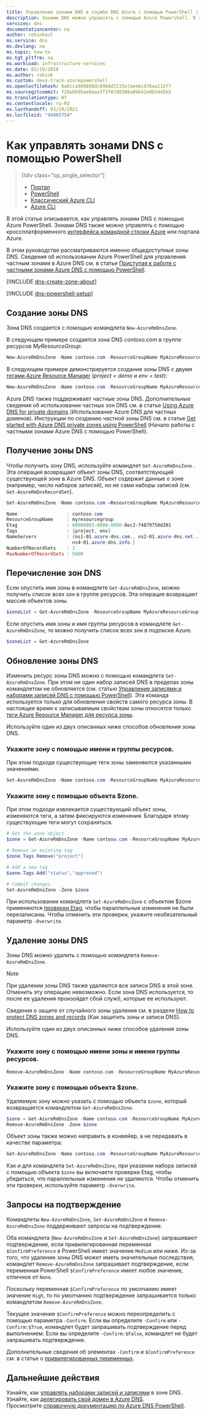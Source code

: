 ```yaml
---
title: Управление зонами DNS в службе DNS Azure с помощью PowerShell | Документация Майкрософт
description: Зонами DNS можно управлять с помощью Azure Powershell. В этой статье описывается, как обновлять, удалять и создавать зоны DNS в службе DNS Azure.
services: dns
documentationcenter: na
author: rohinkoul
ms.service: dns
ms.devlang: na
ms.topic: how-to
ms.tgt_pltfrm: na
ms.workload: infrastructure-services
ms.date: 03/19/2018
ms.author: rohink
ms.custom: devx-track-azurepowershell
ms.openlocfilehash: 6abcca9d9888dc8968d7233e7aee6cd76aa215f7
ms.sourcegitcommit: f28ebb95ae9aaaff3f87d8388a09b41e0b3445b5
ms.translationtype: HT
ms.contentlocale: ru-RU
ms.lasthandoff: 03/29/2021
ms.locfileid: "94965754"
---
```

# <a name="how-to-manage-dns-zones-using-powershell"></a>Как управлять зонами DNS с помощью PowerShell

> [!div class="op_single_selector"]
> * [Портал](dns-operations-dnszones-portal.md)
> * [PowerShell](dns-operations-dnszones.md)
> * [Классический Azure CLI](./dns-operations-dnszones-cli.md)
> * [Azure CLI](dns-operations-dnszones-cli.md)

В этой статье описывается, как управлять зонами DNS с помощью Azure PowerShell. Зонами DNS также можно управлять с помощью кроссплатформенного [интерфейса командной строки Azure](dns-operations-dnszones-cli.md) или портала Azure.

В этом руководстве рассматриваются именно общедоступные зоны DNS. Сведения об использовании Azure PowerShell для управления частным зонами в Azure DNS см. в статье [Приступая к работе с частными зонами Azure DNS с помощью PowerShell](private-dns-getstarted-powershell.md).

[!INCLUDE [dns-create-zone-about](../../includes/dns-create-zone-about-include.md)]

[!INCLUDE [dns-powershell-setup](../../includes/dns-powershell-setup-include.md)]


## <a name="create-a-dns-zone"></a>Создание зоны DNS

Зона DNS создается с помощью командлета `New-AzureRmDnsZone`.

В следующем примере создается зона DNS *contoso.com* в группе ресурсов *MyResourceGroup*:

```powershell
New-AzureRmDnsZone -Name contoso.com -ResourceGroupName MyAzureResourceGroup
```

В следующем примере демонстрируется создание зоны DNS с двумя [тегами Azure Resource Manager](dns-zones-records.md#tags) (*project = demo* и *env = test*):

```powershell
New-AzureRmDnsZone -Name contoso.com -ResourceGroupName MyAzureResourceGroup -Tag @{ project="demo"; env="test" }
```

Azure DNS также поддерживает частные зоны DNS.  Дополнительные сведения об использовании частных зон DNS см. в статье [Using Azure DNS for private domains](private-dns-overview.md) (Использование Azure DNS для частных доменов). Инструкции по созданию частной зоны DNS см. в статье [Get started with Azure DNS private zones using PowerShell](./private-dns-getstarted-powershell.md) (Начало работы с частными зонами Azure DNS с помощью PowerShell).

## <a name="get-a-dns-zone"></a>Получение зоны DNS

Чтобы получить зону DNS, используйте командлет `Get-AzureRmDnsZone` . Эта операция возвращает объект зоны DNS, соответствующий существующей зоне в Azure DNS. Объект содержит данные о зоне (например, число наборов записей), но не сами наборы записей (см. `Get-AzureRmDnsRecordSet`).

```powershell
Get-AzureRmDnsZone -Name contoso.com –ResourceGroupName MyAzureResourceGroup

Name                  : contoso.com
ResourceGroupName     : myresourcegroup
Etag                  : 00000003-0000-0000-8ec2-f4879750d201
Tags                  : {project, env}
NameServers           : {ns1-01.azure-dns.com., ns2-01.azure-dns.net., ns3-01.azure-dns.org.,
                        ns4-01.azure-dns.info.}
NumberOfRecordSets    : 2
MaxNumberOfRecordSets : 5000
```

## <a name="list-dns-zones"></a>Перечисление зон DNS

Если опустить имя зоны в командлете `Get-AzureRmDnsZone`, можно получить список всех зон в группе ресурсов. Эта операция возвращает массив объектов зоны.

```powershell
$zoneList = Get-AzureRmDnsZone -ResourceGroupName MyAzureResourceGroup
```

Если опустить имя зоны и имя группы ресурсов в командлете `Get-AzureRmDnsZone`, то можно получить список всех зон в подписке Azure.

```powershell
$zoneList = Get-AzureRmDnsZone
```

## <a name="update-a-dns-zone"></a>Обновление зоны DNS

Изменить ресурс зоны DNS можно с помощью командлета `Set-AzureRmDnsZone`. При этом ни один набор записей DNS в пределах зоны командлетом не обновляется (см. статью [Управление записями и наборами записей DNS с помощью PowerShell](dns-operations-recordsets.md)). Эта команда используется только для обновления свойств самого ресурса зоны. В настоящее время к записываемым свойствам зоны относятся только [теги Azure Resource Manager для ресурса зоны](dns-zones-records.md#tags).

Используйте один из двух описанных ниже способов обновления зоны DNS.

### <a name="specify-the-zone-using-the-zone-name-and-resource-group"></a>Укажите зону с помощью имени и группы ресурсов.

При этом подходе существующие теги зоны заменяются указанными значениями.

```powershell
Set-AzureRmDnsZone -Name contoso.com -ResourceGroupName MyAzureResourceGroup -Tag @{ project="demo"; env="test" }
```

### <a name="specify-the-zone-using-a-zone-object"></a>Укажите зону с помощью объекта $zone.

При этом подходе извлекается существующий объект зоны, изменяются теги, а затем фиксируются изменения. Благодаря этому существующие теги могут сохраняться.

```powershell
# Get the zone object
$zone = Get-AzureRmDnsZone -Name contoso.com -ResourceGroupName MyAzureResourceGroup

# Remove an existing tag
$zone.Tags.Remove("project")

# Add a new tag
$zone.Tags.Add("status","approved")

# Commit changes
Set-AzureRmDnsZone -Zone $zone
```

При использовании командлета `Set-AzureRmDnsZone` с объектом $zone применяются [проверки Etag](dns-zones-records.md#etags), чтобы параллельные изменения не были перезаписаны. Чтобы отменить эти проверки, укажите необязательный параметр `-Overwrite`.

## <a name="delete-a-dns-zone"></a>Удаление зоны DNS

Зоны DNS можно удалить с помощью командлета `Remove-AzureRmDnsZone`.

> [!NOTE]
> При удалении зоны DNS также удаляются все записи DNS в этой зоне. Отменить эту операцию невозможно. Если зона DNS используется, то после ее удаления произойдет сбой служб, которые ее используют.
>
>Сведения о защите от случайного зоны удаления см. в разделе [How to protect DNS zones and records](dns-protect-zones-recordsets.md) (Как защитить зоны и записи DNS).


Используйте один из двух описанных ниже способов удаления зоны DNS.

### <a name="specify-the-zone-using-the-zone-name-and-resource-group-name"></a>Укажите зону с помощью имени зоны и имени группы ресурсов.

```powershell
Remove-AzureRmDnsZone -Name contoso.com -ResourceGroupName MyAzureResourceGroup
```

### <a name="specify-the-zone-using-a-zone-object"></a>Укажите зону с помощью объекта $zone.

Удаляемую зону можно указать с помощью объекта `$zone`, который возвращается командлетом `Get-AzureRmDnsZone`.

```powershell
$zone = Get-AzureRmDnsZone -Name contoso.com -ResourceGroupName MyAzureResourceGroup
Remove-AzureRmDnsZone -Zone $zone
```

Объект зоны также можно направить в конвейер, а не передавать в качестве параметра:

```powershell
Get-AzureRmDnsZone -Name contoso.com -ResourceGroupName MyAzureResourceGroup | Remove-AzureRmDnsZone

```

Как и для командлета `Set-AzureRmDnsZone`, при указании набора записей с помощью объекта `$zone` вы включаете проверки Etag, чтобы убедиться, что параллельные изменения не удаляются. Чтобы отменить эти проверки, используйте параметр `-Overwrite`.

## <a name="confirmation-prompts"></a>Запросы на подтверждение

Командлеты `New-AzureRmDnsZone`, `Set-AzureRmDnsZone` и `Remove-AzureRmDnsZone` поддерживают запросы на подтверждение.

Оба командлета (`New-AzureRmDnsZone` и `Set-AzureRmDnsZone`) запрашивают подтверждение, если привилегированная переменная `$ConfirmPreference` в PowerShell имеет значение `Medium` или ниже. Из-за того, что удаление зоны DNS может иметь значительные последствия, командлет `Remove-AzureRmDnsZone` запрашивает подтверждение, если переменная PowerShell `$ConfirmPreference` имеет любое значение, отличное от `None`.

Поскольку переменная `$ConfirmPreference` по умолчанию имеет значение `High`, то по умолчанию подтверждение запрашивается только командлетом `Remove-AzureRmDnsZone`.

Текущее значение `$ConfirmPreference` можно переопределить с помощью параметра `-Confirm`. Если вы определите `-Confirm` или `-Confirm:$True`, командлет будет запрашивать подтверждение перед выполнением. Если вы определите `-Confirm:$False`, командлет не будет запрашивать подтверждение.

Дополнительные сведения об элементах `-Confirm` и `$ConfirmPreference` см. в статье о [привилегированных переменных](/powershell/module/microsoft.powershell.core/about/about_preference_variables).

## <a name="next-steps"></a>Дальнейшие действия

Узнайте, как [управлять наборами записей и записями](dns-operations-recordsets.md) в зоне DNS.
<br>
Узнайте, как [делегировать свой домен в Azure DNS](dns-domain-delegation.md).
<br>
Просмотрите [справочную документацию по Azure DNS PowerShell](/powershell/module/azurerm.dns).